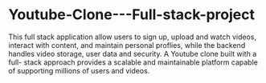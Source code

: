 # Youtube-Clone---Full-stack-project
This  full stack application allow users to sign up, upload and watch videos, interact with content, and maintain personal proflies, while the backend handles video storage, user data and security. A Youtube clone built with a full- stack approach provides a scalable and maintainable platform capable of supporting millions of users and videos.
